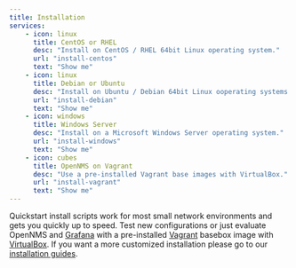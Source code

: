 ```yaml
---
title: Installation
services:
    - icon: linux
      title: CentOS or RHEL
      desc: "Install on CentOS / RHEL 64bit Linux operating system."
      url: "install-centos"
      text: "Show me"
    - icon: linux
      title: Debian or Ubuntu
      desc: "Install on Ubuntu / Debian 64bit Linux ooperating systems."
      url: "install-debian"
      text: "Show me"
    - icon: windows
      title: Windows Server
      desc: "Install on a Microsoft Windows Server operating system."
      url: "install-windows"
      text: "Show me"
    - icon: cubes
      title: OpenNMS on Vagrant
      desc: "Use a pre-installed Vagrant base images with VirtualBox."
      url: "install-vagrant"
      text: "Show me"
---
```


Quickstart install scripts work for most small network environments and gets you quickly up to speed.
Test new configurations or just evaluate OpenNMS and [Grafana](http://grafana.org) with a pre-installed [Vagrant](https://www.vagrantup.com) basebox image with [VirtualBox](https://www.virtualbox.org).
If you want a more customized installation please go to our [installation guides](https://docs.opennms.org/opennms/releases/17.0.0/guide-install/guide-install.html).
